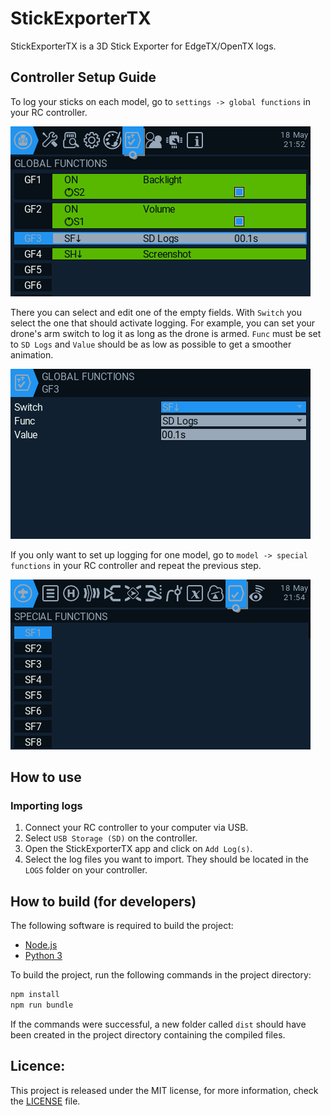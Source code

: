 # StickExporterTX

StickExporterTX is a 3D Stick Exporter for EdgeTX/OpenTX logs.

## Controller Setup Guide

To log your sticks on each model, go to `settings -> global functions` in your RC controller.

![global-functions](readme/pictures/global-functions.bmp)

There you can select and edit one of the empty fields.
With `Switch` you select the one that should activate logging. For example, you can set your drone's arm switch to log it as long as the drone is armed.
`Func` must be set to `SD Logs` and `Value` should be as low as possible to get a smoother animation.

![function-edit](readme/pictures/function-edit.bmp)

If you only want to set up logging for one model, go to `model -> special functions` in your RC controller and repeat the previous step.

![special-functions](readme/pictures/special-functions.bmp)

## How to use
### Importing logs
1. Connect your RC controller to your computer via USB.
2. Select `USB Storage (SD)` on the controller.
3. Open the StickExporterTX app and click on `Add Log(s)`.
4. Select the log files you want to import. They should be located in the `LOGS` folder on your controller.

## How to build (for developers)
The following software is required to build the project:
- [Node.js](https://nodejs.org/)
- [Python 3](https://www.python.org/)

To build the project, run the following commands in the project directory:
```bash
npm install
npm run bundle
```
If the commands were successful, a new folder called `dist` should have been created in the project directory containing the compiled files.
## Licence:

This project is released under the MIT license, for more information, check the [LICENSE](LICENSE) file.